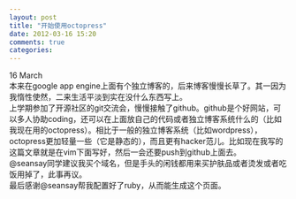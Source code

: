 ```yaml
---
layout: post
title: "开始使用octopress"
date: 2012-03-16 15:20
comments: true
categories: 
---
```

16 March  
本来在google app engine上面有个独立博客的，后来博客慢慢长草了。其一因为我惰性使然，二来生活平淡到实在没什么东西写上。  
上学期参加了开源社区的git交流会，慢慢接触了github。github是个好网站，可以多人协助coding，还可以在上面放自己的代码或者独立博客系统什么的（比如我现在用的octopress）。相比于一般的独立博客系统（比如wordpress），octopress更加轻量一些（它是静态的），而且更有hacker范儿。比如现在我写的这篇文章就是在vim下面写好，然后一会还要push到github上面去。  
@seansay同学建议我买个域名，但是手头的闲钱都用来买护肤品或者烫发或者吃饭用掉了，此事再议。  
最后感谢@seansay帮我配置好了ruby，从而能生成这个页面。  
